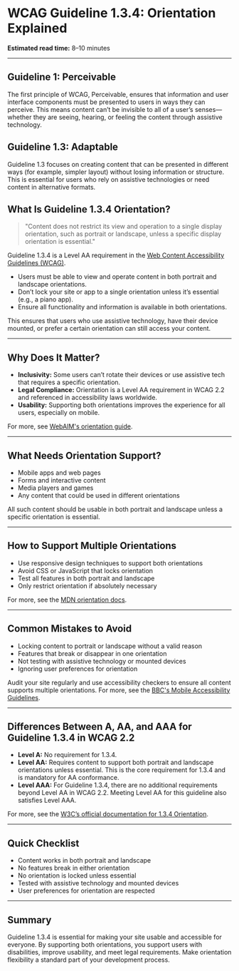 <!--
title: 1.3.4 - Orientation
series: Making the Web Accessible for All
description: A practical guide to WCAG Guideline 1.3.4 (Orientation)—what it means, why it matters, and how to ensure content is not restricted to a single display orientation.
keywords: wcag 1.3.4, orientation, accessibility, web standards, mobile, landscape, portrait, digital inclusion
image: WCAG-Series-1.3.4.png
imageAlt: Blue text on yellow background saying, "Web Content Accessibiilty Guiedlines (WCAG) 1.3.4 Explained, Orientation"
status: published
date: 2025-07-01
excerpt: This guideline ensures content is not restricted to a single display orientation.
next: /wcag/WCAG-Guideline-1-3-5-Identify-Input-Purpose-Explained, Guideline 1.3.5 - Identify Input Purpose
previous: /wcag/WCAG-Guideline-1-3-3-Sensory-Characteristics-Explained, Guideline 1.3.3 - Sensory Characteristics
-->

# **WCAG Guideline 1.3.4: Orientation Explained**

**Estimated read time:** 8–10 minutes

---

## **Guideline 1: Perceivable**

The first principle of WCAG, Perceivable, ensures that information and user interface components must be presented to users in ways they can perceive. This means content can’t be invisible to all of a user’s senses—whether they are seeing, hearing, or feeling the content through assistive technology.

## **Guideline 1.3: Adaptable**

Guideline 1.3 focuses on creating content that can be presented in different ways (for example, simpler layout) without losing information or structure. This is essential for users who rely on assistive technologies or need content in alternative formats.

## **What Is Guideline 1.3.4 Orientation?**

> "Content does not restrict its view and operation to a single display orientation, such as portrait or landscape, unless a specific display orientation is essential."

Guideline 1.3.4 is a Level AA requirement in the [Web Content Accessibility Guidelines (WCAG)](https://www.w3.org/WAI/WCAG22/quickref/#orientation).

- Users must be able to view and operate content in both portrait and landscape orientations.
- Don’t lock your site or app to a single orientation unless it’s essential (e.g., a piano app).
- Ensure all functionality and information is available in both orientations.

This ensures that users who use assistive technology, have their device mounted, or prefer a certain orientation can still access your content.

---

## **Why Does It Matter?**

- **Inclusivity:** Some users can’t rotate their devices or use assistive tech that requires a specific orientation.
- **Legal Compliance:** Orientation is a Level AA requirement in WCAG 2.2 and referenced in accessibility laws worldwide.
- **Usability:** Supporting both orientations improves the experience for all users, especially on mobile.

For more, see [WebAIM's orientation guide](https://webaim.org/blog/mobile-accessibility/).

---

## **What Needs Orientation Support?**

- Mobile apps and web pages
- Forms and interactive content
- Media players and games
- Any content that could be used in different orientations

All such content should be usable in both portrait and landscape unless a specific orientation is essential.

---

## **How to Support Multiple Orientations**

- Use responsive design techniques to support both orientations
- Avoid CSS or JavaScript that locks orientation
- Test all features in both portrait and landscape
- Only restrict orientation if absolutely necessary

For more, see the [MDN orientation docs](https://developer.mozilla.org/en-US/docs/Web/CSS/@media/orientation).

---

## **Common Mistakes to Avoid**

- Locking content to portrait or landscape without a valid reason
- Features that break or disappear in one orientation
- Not testing with assistive technology or mounted devices
- Ignoring user preferences for orientation

Audit your site regularly and use accessibility checkers to ensure all content supports multiple orientations. For more, see the [BBC's Mobile Accessibility Guidelines](https://www.bbc.co.uk/accessibility/forproducts/guides/mobile/).

---

## **Differences Between A, AA, and AAA for Guideline 1.3.4 in WCAG 2.2**

- **Level A:** No requirement for 1.3.4.
- **Level AA:** Requires content to support both portrait and landscape orientations unless essential. This is the core requirement for 1.3.4 and is mandatory for AA conformance.
- **Level AAA:** For Guideline 1.3.4, there are no additional requirements beyond Level AA in WCAG 2.2. Meeting Level AA for this guideline also satisfies Level AAA.

For more, see the [W3C’s official documentation for 1.3.4 Orientation](https://www.w3.org/WAI/WCAG22/Understanding/orientation.html).

---

## **Quick Checklist**

- Content works in both portrait and landscape
- No features break in either orientation
- No orientation is locked unless essential
- Tested with assistive technology and mounted devices
- User preferences for orientation are respected

---

## **Summary**

Guideline 1.3.4 is essential for making your site usable and accessible for everyone. By supporting both orientations, you support users with disabilities, improve usability, and meet legal requirements. Make orientation flexibility a standard part of your development process.
